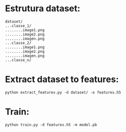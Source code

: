 
# Estrutura dataset:

```
dataset/
...classe_1/
........image1.png
........image2.png
........imagen.png
...classe_2/
........image1.png
........image2.png
........imagen.png
...classe_n/
```

# Extract dataset to features:
```
python extract_features.py -d dataset/ -o features.h5
```
# Train:
```
python train.py -d features.h5 -m model.pb
```
